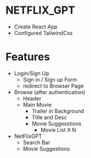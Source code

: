 # NETFLIX_GPT

- Create React App
- Configured TailwindCss

# Features

- Login/Sign Up
  - Sign in / Sign up Form
  - redirect to Browser Page
- Browse (after authentication)
  - Header
  - Main Movie
    - Trailer in Background
    - Title and Desc
    - Movie Suggesstions
      - Movie List X N
- NetFlixGPT
  - Search Bar
  - Movie Suggestions
